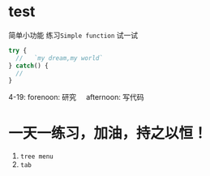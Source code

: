 # test
简单小功能 练习`Simple function`
试一试
```javascript
try {
  //   `my dream,my world`
} catch() {
  //   
}
```
4-19: forenoon: 研究
      afternoon: 写代码

# 一天一练习，加油，持之以恒！
1. `tree menu`
2. `tab`
